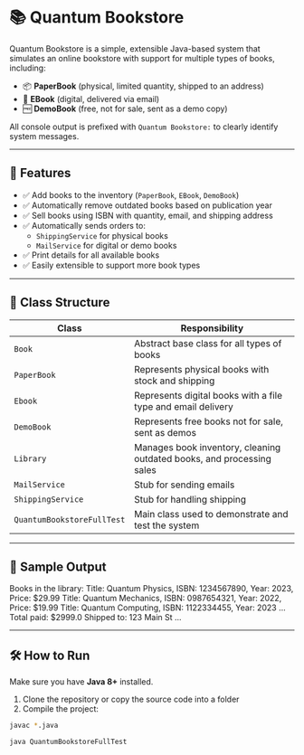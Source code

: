 # 📚 Quantum Bookstore

Quantum Bookstore is a simple, extensible Java-based system that simulates an online bookstore with support for multiple types of books, including:

- 📦 **PaperBook** (physical, limited quantity, shipped to an address)
- 📧 **EBook** (digital, delivered via email)
- 🆓 **DemoBook** (free, not for sale, sent as a demo copy)

All console output is prefixed with `Quantum Bookstore:` to clearly identify system messages.

---

## 🚀 Features

- ✅ Add books to the inventory (`PaperBook`, `EBook`, `DemoBook`)
- ✅ Automatically remove outdated books based on publication year
- ✅ Sell books using ISBN with quantity, email, and shipping address
- ✅ Automatically sends orders to:
  - `ShippingService` for physical books
  - `MailService` for digital or demo books
- ✅ Print details for all available books
- ✅ Easily extensible to support more book types

---

## 🧱 Class Structure

| Class             | Responsibility                                                                 |
|------------------|----------------------------------------------------------------------------------|
| `Book`           | Abstract base class for all types of books                                      |
| `PaperBook`      | Represents physical books with stock and shipping                               |
| `Ebook`          | Represents digital books with a file type and email delivery                    |
| `DemoBook`       | Represents free books not for sale, sent as demos                               |
| `Library`        | Manages book inventory, cleaning outdated books, and processing sales           |
| `MailService`    | Stub for sending emails                                                         |
| `ShippingService`| Stub for handling shipping                                                       |
| `QuantumBookstoreFullTest` | Main class used to demonstrate and test the system                     |

---

## 🧪 Sample Output

Books in the library:
Title: Quantum Physics, ISBN: 1234567890, Year: 2023, Price: $29.99
Title: Quantum Mechanics, ISBN: 0987654321, Year: 2022, Price: $19.99
Title: Quantum Computing, ISBN: 1122334455, Year: 2023
...
Total paid: $2999.0
Shipped to: 123 Main St
...


---

## 🛠️ How to Run

Make sure you have **Java 8+** installed.

1. Clone the repository or copy the source code into a folder
2. Compile the project:

```bash
javac *.java

java QuantumBookstoreFullTest
